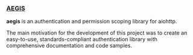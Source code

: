 ### [AEGIS](https://mgurdal.github.io/aegis)

<b> aegis </b> is an authentication and permission scoping library for aiohttp. 

The main motivation for the development of this project was to create an easy-to-use,
standards-compliant authentication library with comprehensive documentation and code samples.